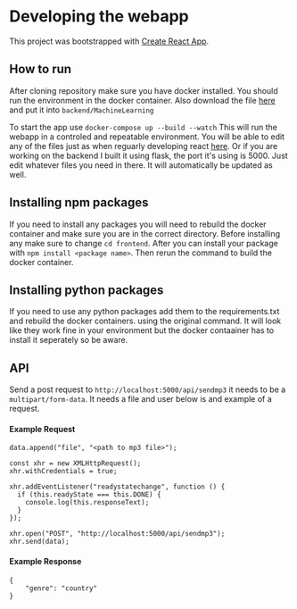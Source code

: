 # Developing the webapp

This project was bootstrapped with [Create React App](https://github.com/facebook/create-react-app).

## How to run

After cloning repository make sure you have docker installed. You should run the environment in the docker container. Also download the file [here](https://iit0-my.sharepoint.com/:u:/g/personal/gcolomer_hawk_iit_edu/Eeluc0cA5zVMjyJ_1WKzB64BFeXP5Fa4_Ai0DDQZTJBTwA?e=RLHi3n) and put it into `backend/MachineLearning`

To start the app use `docker-compose up --build --watch` This will run the webapp in a controled and repeatable environment. You will be able to edit any of the files just as when reguarly developing react [here](http://localhost:3000/). Or if you are working on the backend I built it using flask, the port it's using is 5000. Just edit whatever files you need in there. It will automatically be updated as well.

## Installing npm packages
If you need to install any packages you will need to rebuild the docker container and make sure you are in the correct directory. Before installing any make sure to change `cd frontend`. After you can install your package with `npm install <package name>`. Then rerun the command to build the docker container.

## Installing python packages
If you need to use any python packages add them to the requirements.txt and rebuild the docker containers. using the original command. It will look like they work fine in your environment but the docker contaainer has to install it seperately so be aware.

## API
Send a post request to `http://localhost:5000/api/sendmp3` it needs to be a `multipart/form-data`. It needs a file and user below is and example of a request.
#### Example Request
```const data = new FormData();
data.append("file", "<path to mp3 file>");

const xhr = new XMLHttpRequest();
xhr.withCredentials = true;

xhr.addEventListener("readystatechange", function () {
  if (this.readyState === this.DONE) {
    console.log(this.responseText);
  }
});

xhr.open("POST", "http://localhost:5000/api/sendmp3");
xhr.send(data);
```
#### Example Response
```
{
	"genre": "country"
}
```